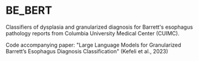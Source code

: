 # BE_BERT

Classifiers of dysplasia and granularized diagnosis for Barrett's esophagus pathology reports from Columbia University Medical Center (CUIMC).

Code accompanying paper: "Large Language Models for Granularized Barrett’s Esophagus Diagnosis Classification" (Kefeli et al., 2023) 


